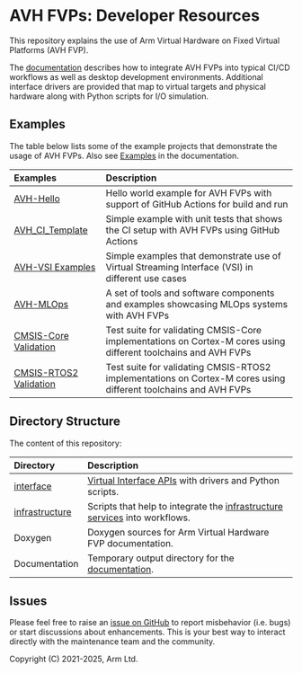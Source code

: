 # AVH FVPs: Developer Resources

This repository explains the use of Arm Virtual Hardware on Fixed Virtual Platforms (AVH FVP).

The [documentation](https://arm-software.github.io/AVH/main/overview/html/index.html) describes how to integrate AVH FVPs into typical CI/CD workflows as well as desktop development environments. Additional interface drivers are provided that map to virtual targets and physical hardware along with Python scripts for I/O simulation.

## Examples

The table below lists some of the example projects that demonstrate the usage of AVH FVPs. Also see [Examples](https://arm-software.github.io/AVH/main/examples/html/index.html) in the documentation.

Examples       | Description
:--------------|:--------------------------------------------------
[AVH-Hello](https://github.com/Arm-Examples/AVH-Hello) | Hello world example for AVH FVPs with support of GitHub Actions for build and run
[AVH_CI_Template](https://github.com/Arm-Examples/AVH_CI_Template)          | Simple example with unit tests that shows the CI setup with AVH FVPs using GitHub Actions
[AVH-VSI Examples](https://github.com/Arm-Examples/AVH-VSI)             | Simple examples that demonstrate use of Virtual Streaming Interface (VSI) in different use cases
[AVH-MLOps](https://github.com/ARM-software/AVH-MLOps)                      | A set of tools and software components and examples showcasing MLOps systems with AVH FVPs
[CMSIS-Core Validation](https://github.com/ARM-software/CMSIS_6/tree/main/CMSIS/CoreValidation)  | Test suite for validating CMSIS-Core implementations on Cortex-M cores using different toolchains and AVH FVPs
[CMSIS-RTOS2 Validation](https://github.com/Arm-Software/CMSIS-RTOS2_Validation)  | Test suite for validating CMSIS-RTOS2 implementations on Cortex-M cores using different toolchains and AVH FVPs

## Directory Structure

The content of this repository:

Directory      | Description
:--------------|:--------------------------------------------------
[interface](https://github.com/ARM-software/AVH/tree/main/interface)      | [Virtual Interface APIs](https://arm-software.github.io/AVH/main/simulation/html/group__arm__cmvp.html) with drivers and Python scripts.
[infrastructure](https://github.com/ARM-software/AVH/tree/main/infrastructure)      | Scripts that help to integrate the [infrastructure services](https://arm-software.github.io/AVH/main/infrastructure/html/index.html) into workflows.
Doxygen        | Doxygen sources for Arm Virtual Hardware FVP documentation.
Documentation  | Temporary output directory for the [documentation](https://arm-software.github.io/AVH/main/overview/html/index.html).

## Issues

Please feel free to raise an [issue on GitHub](https://github.com/ARM-software/AVH/issues)
to report misbehavior (i.e. bugs) or start discussions about enhancements. This
is your best way to interact directly with the maintenance team and the community.

Copyright (C) 2021-2025, Arm Ltd.
